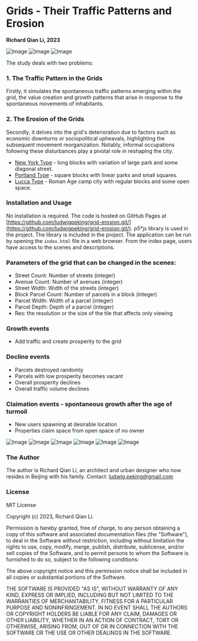 # Grids - Their Traffic Patterns and Erosion

**Richard Qian Li, 2023**

![Image](img/02.png)
![Image](img/01.png)
![Image](img/03.png)

The study deals with two problems:

### 1. The Traffic Pattern in the Grids

Firstly, it simulates the spontaneous traffic patterns emerging within the grid, the value creation and growth patterns that arise in response to the spontaneous movements of inhabitants.

### 2. The Erosion of the Grids

Secondly, it delves into the grid's deterioration due to factors such as economic downturns or sociopolitical upheavals, highlighting the subsequent movement reorganization. Notably, informal occupations following these disturbances play a pivotal role in reshaping the city.

- [New York Type](scenes.html?scene=newYork) - long blocks with variation of large park and some diagonal street.
- [Portland Type](scenes.html?scene=portland) - square blocks with linear parks and small squares.
- [Lucca Type](scenes.html?scene=lucca) - Roman Age camp city with regular blocks and some open space.

### Installation and Usage

No installation is required. The code is hosted on GitHub Pages at [https://github.com/ludwigpeking/grid-erosion.git/](https://github.com/ludwigpeking/grid-erosion.git/). 
p5*js library is used in the project. The library is included in the project. The application can be run by opening the `index.html` file in a web browser.
From the index page, users have access to the scenes and descriptions.

### Parameters of the grid that can be changed in the scenes:

- Street Count: Number of streets (integer)
- Avenue Count: Number of avenues (integer)
- Street Width: Width of the streets (integer)
- Block Parcel Count: Number of parcels in a block (integer)
- Parcel Width: Width of a parcel (integer)
- Parcel Depth: Depth of a parcel (integer)
- Res: the resolution or the size of the tile that affects only viewing

### Growth events

- Add traffic and create prosperity to the grid

### Decline events

- Parcels destroyed randomly
- Parcels with low prosperity becomes vacant
- Overall prosperity declines 
- Overall traffic volume declines 

### Claimation events - spontaneous growth after the age of turmoil

- New users spawning at desirable location
- Properties claim space from open space of no owner

![Image](img/06.png)
![Image](img/07.png)
![Image](img/08.png)
![Image](img/09.png)
![Image](img/10.png)
![Image](img/11.png)

### The Author

The author is Richard Qian Li, an architect and urban designer who now resides in Beijing with his family.
Contact: ludwig.peking@gmail.com

### License

MIT License

Copyright (c) 2023, Richard Qian Li.

Permission is hereby granted, free of charge, to any person obtaining a copy of this software and associated documentation files (the "Software"), to deal in the Software without restriction, including without limitation the rights to use, copy, modify, merge, publish, distribute, sublicense, and/or sell copies of the Software, and to permit persons to whom the Software is furnished to do so, subject to the following conditions:

The above copyright notice and this permission notice shall be included in all copies or substantial portions of the Software.

THE SOFTWARE IS PROVIDED "AS IS", WITHOUT WARRANTY OF ANY KIND, EXPRESS OR IMPLIED, INCLUDING BUT NOT LIMITED TO THE WARRANTIES OF MERCHANTABILITY, FITNESS FOR A PARTICULAR PURPOSE AND NONINFRINGEMENT. IN NO EVENT SHALL THE AUTHORS OR COPYRIGHT HOLDERS BE LIABLE FOR ANY CLAIM, DAMAGES OR OTHER LIABILITY, WHETHER IN AN ACTION OF CONTRACT, TORT OR OTHERWISE, ARISING FROM, OUT OF OR IN CONNECTION WITH THE SOFTWARE OR THE USE OR OTHER DEALINGS IN THE SOFTWARE.
